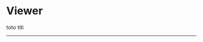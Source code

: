 # Viewer

toto
<Viewer />
titi

---

<script setup>

// import { useData } from 'vitepress'
import Viewer from '../.vitepress/components/Viewer.vue'

// const mydata = useData()
// const { page: mydata } = useData()

</script>

